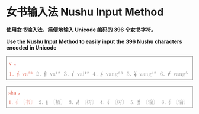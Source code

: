 # 女书输入法 Nushu Input Method

**使用女书输入法，简便地输入 Unicode 编码的 396 个女书字符。**

**Use the Nushu Input Method to easily input the 396 Nushu characters encoded in Unicode**

![使用江永方言拼音输入女书<br/>Demo of inputting Nushu by romanization of Jiangyong dialect](demo/weasel_nushu0.png)

![使用普通话拼音输入汉字对应的女书<br/>Demo of inputting Nushu by romanization of Putonghua (pinyin)](demo/weasel_nushu1.png)
